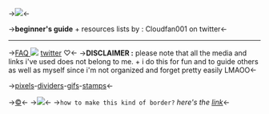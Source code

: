 ->![](https://gardenia.ju.mp/assets/images/gallery11/defe5cf4.png?v=bb6fc491)<-

->**beginner's guide** + resources lists
by : Cloudfan001 on twitter<-
***
->[FAQ ![](https://gnome.crd.co/assets/images/punctuation/4f38951b.gif?v=7c5c308b)](https://rentry.co/rentryfaqs) [twitter](https://twitter.com/Cloudfan001)
♡<-
->**DISCLAIMER :** please note that all the media and links i've used does not belong to me. + i do this for fun and to guide others as well as myself since i'm not organized and forget pretty easily LMAOO<-

->[pixels](https://rentry.co/pppixels)-[dividers](https://rentry.co/dddividers)-[gifs](https://rentry.co/gggifs)-[stamps](https://rentry.co/ssstamps)<-

->[©](https://www.tumblr.com/blog/view/cottaboo)<-
->![](https://i.imgur.com/DmFL9y8.png)<-
->`how to make this kind of border?`
*here's the [link](https://www.w3schools.com/code/tryit.asp?filename=GSCKGQQUVNP2)*<-